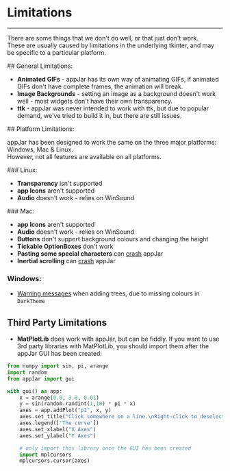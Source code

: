 # Limitations
---

There are some things that we don't do well, or that just don't work.  
These are usually caused by limitations in the underlying tkinter, and may be specific to a particular platform.  

## General Limitations:
 * **Animated GIFs** - appJar has its own way of animating GIFs, if animated GIFs don't have complete frames, the animation will break.    
 * **Image Backgrounds** - setting an image as a background doesn't work well - most widgets don't have their own transparency.  
 * **ttk** - appJar was never intended to work with ttk, but due to popular demand, we've tried to build it in, but there are still issues.  

## Platform Limitations:  

appJar has been designed to work the same on the three major platforms: Windows, Mac & Linux.  
However, not all features are available on all platforms.  

### Linux:  
* **Transparency** isn't supported  
* **app Icons** aren't supported  
* **Audio** doesn't work - relies on WinSound  

### Mac:  
* **app Icons** aren't supported  
* **Audio** doesn't work - relies on WinSound  
* **Buttons** don't support background colours and changing the height  
* **Tickable OptionBoxes** don't work   
* **Pasting some special characters** can [crash](https://bugs.python.org/issue22566) appJar  
* **Inertial scrolling** can [crash](https://stackoverflow.com/questions/16995969/inertial-scrolling-in-mac-os-x-with-tkinter-and-python) appJar  

### Windows:  
* [Warning messages](https://github.com/jarvisteach/appJar/issues/593) when adding trees, due to missing colours in `DarkTheme`

## Third Party Limitations  

* **MatPlotLib** does work with appJar, but can be fiddly. If you want to use 3rd party libraries with MatPlotLib, you should import them after the appJar GUI has been created:

```python
from numpy import sin, pi, arange
import random
from appJar import gui 

with gui() as app:
    x = arange(0.0, 3.0, 0.01)
    y = sin(random.randint(1,10) * pi * x)
    axes = app.addPlot("p1", x, y)
    axes.set_title("Click somewhere on a line.\nRight-click to deselect.")
    axes.legend(['The curve'])
    axes.set_xlabel("X Axes")
    axes.set_ylabel("Y Axes")

    # only import this library once the GUI has been created
    import mplcursors
    mplcursors.cursor(axes)
```
